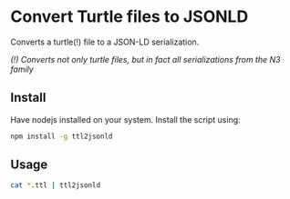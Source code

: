 # Convert Turtle files to JSONLD

Converts a turtle(!) file to a JSON-LD serialization.

_(!) Converts not only turtle files, but in fact all serializations from the N3 family_

## Install

Have nodejs installed on your system. Install the script using:
```bash
npm install -g ttl2jsonld
```

## Usage

```bash
cat *.ttl | ttl2jsonld
```
